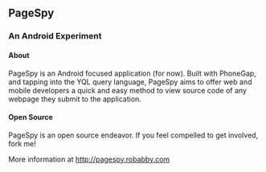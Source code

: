 ## PageSpy
### An Android Experiment

#### About
PageSpy is an Android focused application (for now).  Built with PhoneGap, and tapping into the YQL query language, PageSpy aims to offer web and mobile developers a quick and easy method to view source code of any webpage they submit to the application.

#### Open Source
PageSpy is an open source endeavor.  If you feel compelled to get involved, fork me!

More information at http://pagespy.robabby.com